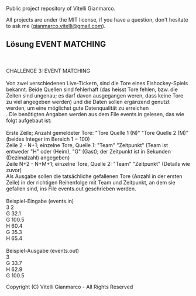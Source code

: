 Public project repository of Vitelli Gianmarco.

All projects are under the MIT license, if you have a question, don't hesitate to ask me (gianmarco.vitelli@gmail.com).

<h2>Lösung EVENT MATCHING</h2><br/>
<br/>
CHALLENGE 3: EVENT MATCHING<br/>
<br/>
Von zwei verschiedenen Live-Tickern, sind die Tore eines Eishockey-Spiels bekannt. Beide Quellen sind fehlerhaft (das heisst Tore fehlen, bzw. die Zeiten sind ungenau; es darf davon ausgegangen weren, dass keine Tore zu viel angegeben werden) und die Daten sollen ergänzend genutzt werden, um eine möglichst gute Datenqualität zu erreichen<br/>.
Die benötigten Angaben werden aus dem File events.in gelesen, das wie folgt aufgebaut ist:<br/>
<br/>
Erste Zeile; Anzahl gemeldeter Tore: "Tore Quelle 1 (N)" "Tore Quelle 2 (M)" (beides Integer im Bereich 1 − 100)<br/>
Zeile 2 - N+1; einzelne Tore, Quelle 1: "Team" "Zeitpunkt" (Team ist entweder "H" oder (Heim), "G" (Gast); der Zeitpunkt ist in Sekunden (Dezimalzahl) angegeben)<br/>
Zeile N+2 - N+M+1; einzelne Tore, Quelle 2: "Team" "Zeitpunkt" (Details wie zuvor)<br/>
Als Ausgabe sollen die tatsächliche gefallenen Tore (Anzahl in der ersten Zeile) in der richtigen Reihenfolge mit Team und Zeitpunkt, an dem sie gefallen sind, ins File events.out geschrieben werden.<br/>
<br/>
Beispiel-Eingabe (events.in)<br/>
3 2<br/>
G 32.1<br/>
G 100.5<br/>
H 60.4<br/>
G 35.3<br/>
H 65.4<br/>
<br/>
Beispiel-Ausgabe (events.out)<br/>
3<br/>
G 33.7<br/>
H 62.9<br/>
G 100.5<br/>

Copyright (C) Vitelli Gianmarco - All Rights Reserved<br/>
